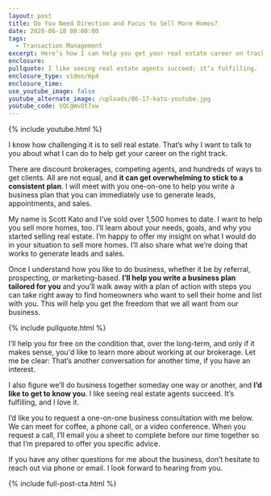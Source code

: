 ```yaml
---
layout: post
title: Do You Need Direction and Focus to Sell More Homes?
date: 2020-06-18 00:00:00
tags:
  - Transaction Management
excerpt: Here’s how I can help you get your real estate career on track.
enclosure:
pullquote: I like seeing real estate agents succeed; it’s fulfilling.
enclosure_type: video/mp4
enclosure_time:
use_youtube_image: false
youtube_alternate_image: /uploads/06-17-kato-youtube.jpg
youtube_code: VQCgWvOt7xw
---
```


{% include youtube.html %}

I know how challenging it is to sell real estate. That’s why I want to talk to you about what I can do to help get your career on the right track.

There are discount brokerages, competing agents, and hundreds of ways to get clients. All are not equal, and **it can get overwhelming to stick to a consistent plan**. I will meet with you one-on-one to help you write a business plan that you can immediately use to generate leads, appointments, and sales.

My name is Scott Kato and I’ve sold over 1,500 homes to date. I want to help you sell more homes, too. I’ll learn about your needs, goals, and why you started selling real estate. I’m happy to offer my insight on what I would do in your situation to sell more homes. I’ll also share what we’re doing that works to generate leads and sales.

Once I understand how you like to do business, whether it be by referral, prospecting, or marketing-based. **I’ll help you write a business plan tailored for you** and you’ll walk away with a plan of action with steps you can take right away to find homeowners who want to sell their home and list with you. This will help you get the freedom that we all want from our business.

{% include pullquote.html %}

I’ll help you for free on the condition that, over the long-term, and only if it makes sense, you'd like to learn more about working at our brokerage. Let me be clear: That’s another conversation for another time, if you have an interest.

I also figure we’ll do business together someday one way or another, and **I’d like to get to know you**. I like seeing real estate agents succeed. It’s fulfilling, and I love it.

I’d like you to request a one-on-one business consultation with me below. We can meet for coffee, a phone call, or a video conference. When you request a call, I’ll email you a sheet to complete before our time together so that I’m prepared to offer you specific advice.

If you have any other questions for me about the business, don’t hesitate to reach out via phone or email. I look forward to hearing from you.

{% include full-post-cta.html %}